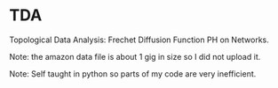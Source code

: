 # TDA
Topological Data Analysis: Frechet Diffusion Function PH on Networks. 

Note: the amazon data file is about 1 gig in size so I did not upload it. 

Note: Self taught in python so parts of my code are very inefficient. 
